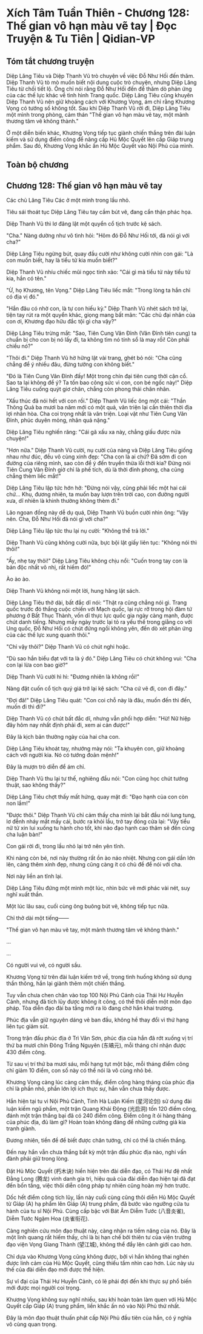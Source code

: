 # Xích Tâm Tuần Thiên - Chương 128: Thế gian vô hạn màu vẽ tay | Đọc Truyện & Tu Tiên | Qidian-VP



## Tóm tắt chương truyện

Diệp Lăng Tiêu và Diệp Thanh Vũ trò chuyện về việc Đỗ Như Hối đến thăm. Diệp Thanh Vũ tò mò muốn biết nội dung cuộc trò chuyện, nhưng Diệp Lăng Tiêu từ chối tiết lộ. Ông chỉ nói rằng Đỗ Như Hối đến để thăm dò phản ứng của các thế lực khác về tình hình Trang quốc. Diệp Lăng Tiêu cũng khuyên Diệp Thanh Vũ nên giữ khoảng cách với Khương Vọng, ám chỉ rằng Khương Vọng có tướng số không tốt. Sau khi Diệp Thanh Vũ rời đi, Diệp Lăng Tiêu một mình trong phòng, cảm thán "Thế gian vô hạn màu vẽ tay, một mảnh thương tâm vẽ không thành."

Ở một diễn biến khác, Khương Vọng tiếp tục giành chiến thắng trên đài luận kiếm và sử dụng điểm công để nâng cấp Hủ Mộc Quyết lên cấp Giáp trung phẩm. Sau đó, Khương Vọng khắc ấn Hủ Mộc Quyết vào Nội Phủ của mình.


## Toàn bộ chương

## Chương 128: Thế gian vô hạn màu vẽ tay

Các chủ Lăng Tiêu Các ở một mình trong lầu nhỏ.

Tiêu sái thoát tục Diệp Lăng Tiêu tay cầm bút vẽ, đang cẩn thận phác họa.

Diệp Thanh Vũ thì lơ đãng lật một quyển cổ tịch trước kệ sách.

"Cha." Nàng dường như vô tình hỏi: "Hôm đó Đỗ Như Hối tới, đã nói gì với cha?"

Diệp Lăng Tiêu ngừng bút, quay đầu cười như không cười nhìn con gái: "Là con muốn biết, hay là tiểu tử kia muốn biết?"

Diệp Thanh Vũ nhíu chiếc mũi ngọc tinh xảo: "Cái gì mà tiểu tử này tiểu tử kia, hắn có tên."

"Ừ, họ Khương, tên Vọng." Diệp Lăng Tiêu liếc mắt: "Trong lòng ta hắn chỉ có địa vị đó."

"Hắn đâu có nhờ con, là tự con hiếu kỳ." Diệp Thanh Vũ nhét sách trở lại, tiện tay rút ra một quyển khác, giọng mang bất mãn: "Các chủ đại nhân của con ơi, Khương đạo hữu đắc tội gì cha vậy?"

Diệp Lăng Tiêu trừng mắt: "Sao, Tiên Cung Vân Đỉnh (Vân Đỉnh tiên cung) ta chuẩn bị cho con bị nó lấy đi, ta không tìm nó tính sổ là may rồi! Còn phải chiều nó?"

"Thôi đi." Diệp Thanh Vũ hờ hững lật vài trang, ghét bỏ nói: "Cha cũng chẳng để ý nhiều đâu, đừng tưởng con không biết."

"Đó là Tiên Cung Vân Đỉnh đấy! Một trong chín đại tiên cung thời cận cổ. Sao ta lại không để ý? Ta tốn bao công sức vì con, con bé ngốc này!" Diệp Lăng Tiêu cuống quýt giơ chân, chẳng còn phong thái chân nhân.

"Xấu thúc đã nói hết với con rồi." Diệp Thanh Vũ liếc ông một cái: "Thần Thông Quả ba mươi ba năm mới có một quả, vân triện lại cần thiên thời địa lợi nhân hòa. Cha coi trọng nhất là vân triện. Loại vật như Tiên Cung Vân Đỉnh, phúc duyên mỏng, nhân quả nặng."

Diệp Lăng Tiêu nghiến răng: "Cái gã xấu xa này, chẳng giấu được nửa chuyện!"

"Hơn nữa." Diệp Thanh Vũ cười, nụ cười của nàng và Diệp Lăng Tiêu giống nhau như đúc, đều vô cùng xinh đẹp: "Cha con là ai chứ? Đã sớm đi con đường của riêng mình, sao còn để ý đến truyền thừa lỗi thời kia? Đừng nói Tiên Cung Vân Đỉnh giờ chỉ là phế tích, dù là thời đỉnh phong, cha cũng chẳng thèm liếc mắt!"

Diệp Lăng Tiêu lập tức hớn hở: "Đừng nói vậy, cũng phải liếc một hai cái chứ... Khụ, đương nhiên, ta muốn bay lượn trên trời cao, con đường người xưa, dĩ nhiên là khinh thường không thèm đi."

Lão ngoan đồng này dễ dụ quá, Diệp Thanh Vũ buồn cười nhìn ông: "Vậy nên. Cha, Đỗ Như Hối đã nói gì với cha?"

Diệp Lăng Tiêu lập tức thu lại nụ cười: "Không thể trả lời."

Diệp Thanh Vũ cũng không cười nữa, bực bội lật giấy liên tục: "Không nói thì thôi!"

"Ấy, nhẹ tay thôi!" Diệp Lăng Tiêu không chịu nổi: "Cuốn trong tay con là bản độc nhất vô nhị, rất hiếm đó!"

Ào ào ào.

Diệp Thanh Vũ không nói một lời, hung hăng lật sách.

Diệp Lăng Tiêu thở dài, bất đắc dĩ nói: "Thật ra cũng chẳng nói gì. Trang quốc trước đó thắng cuộc chiến với Mạch quốc, lại rực rỡ trong hội đàm tứ phương ở Bất Thục Thành, vốn dĩ thực lực quốc gia ngày càng mạnh, được chút danh tiếng. Nhưng mấy ngày trước lại tỏ ra yếu thế trong giằng co với Ung quốc, Đỗ Như Hối có chút đứng ngồi không yên, đến dò xét phản ứng của các thế lực xung quanh thôi."

"Chỉ vậy thôi?" Diệp Thanh Vũ có chút nghi hoặc.

"Dù sao hắn biểu đạt với ta là ý đó." Diệp Lăng Tiêu có chút không vui: "Cha con lại lừa con bao giờ?"

Diệp Thanh Vũ cười hì hì: "Đương nhiên là không rồi!"

Nàng đặt cuốn cổ tịch quý giá trở lại kệ sách: "Cha cứ vẽ đi, con đi đây."

"Đợi đã!" Diệp Lăng Tiêu quát: "Con coi chỗ này là đâu, muốn đến thì đến, muốn đi thì đi?"

Diệp Thanh Vũ có chút bất đắc dĩ, nhưng vẫn phối hợp diễn: "Hừ! Nữ hiệp đây hôm nay nhất định phải đi, xem ai cản được!"

Đây là kịch bản thường ngày của hai cha con.

Diệp Lăng Tiêu khoát tay, nhướng mày nói: "Ta khuyên con, giữ khoảng cách với người kia. Nó có tướng đoản mệnh!"

Đây là mượn trò diễn để ám chỉ.

Diệp Thanh Vũ thu lại tư thế, nghiêng đầu nói: "Con cũng học chút tướng thuật, sao không thấy?"

Diệp Lăng Tiêu chợt thấy mất hứng, quay mặt đi: "Đạo hạnh của con còn non lắm!"

"Được thôi." Diệp Thanh Vũ chỉ cảm thấy cha mình lại bắt đầu nói lung tung, lơ đễnh nháy mắt mấy cái, bước ra khỏi lầu, trở tay đóng cửa lại: "Vậy tiểu nữ tử xin lui xuống tu hành cho tốt, khi nào đạo hạnh cao thâm sẽ đến cùng cha luận bàn!"

Con gái rời đi, trong lầu nhỏ lại trở nên yên tĩnh.

Khi nàng còn bé, nơi này thường rất ồn ào náo nhiệt. Nhưng con gái dần lớn lên, càng thêm xinh đẹp, nhưng cũng càng ít có chủ đề để nói với cha.

Nơi này liền an tĩnh lại.

Diệp Lăng Tiêu đứng một mình một lúc, nhìn bức vẽ mới phác vài nét, suy nghĩ xuất thần.

Một lúc lâu sau, cuối cùng ông buông bút vẽ, không tiếp tục nữa.

Chỉ thở dài một tiếng——

"Thế gian vô hạn màu vẽ tay, một mảnh thương tâm vẽ không thành."

...

...

Có người vui vẻ, có người sầu.

Khương Vọng từ trên đài luận kiếm trở về, trong tình huống không sử dụng thần thông, hắn lại giành thêm một chiến thắng.

Tuy vẫn chưa chen chân vào top 100 Nội Phủ Cảnh của Thái Hư Huyễn Cảnh, nhưng đã tích lũy được không ít công, có thể thôi diễn một môn đạo pháp. Tòa diễn đạo đài ba tầng mới ra lò đang chờ hắn khai trương.

Phúc địa vẫn giữ nguyên dáng vẻ ban đầu, không hề thay đổi vì thứ hạng liên tục giảm sút.

Trong trận đấu phúc địa ở Trì Vân Sơn, phúc địa của hắn đã rớt xuống vị trí thứ ba mươi chín Đông Trắng Nguyên (东皜元), mỗi tháng chỉ nhận được 430 điểm công.

Từ sau vị trí thứ ba mươi sáu, mỗi hạng tụt một bậc, mỗi tháng điểm công chỉ giảm 10 điểm, con số này có thể nói là vô cùng nhỏ bé.

Khương Vọng càng lúc càng cảm thấy, điểm công hàng tháng của phúc địa chỉ là phần nhỏ, phần lớn lợi ích thực sự, hắn vẫn chưa thấy được.

Hắn hiện tại tu vi Nội Phủ Cảnh, Tinh Hà Luận Kiếm (星河论剑) sử dụng đài luận kiếm ngũ phẩm, một trận Quang Khải Động (光启洞) tốn 120 điểm công, đánh một trận thắng bại đã có 240 điểm công. Điểm công ít ỏi hàng tháng của phúc địa, đủ làm gì? Hoàn toàn không đáng để những cường giả kia tranh giành.

Đương nhiên, tiền đề để biết được chân tướng, chỉ có thể là chiến thắng.

Đến nay hắn vẫn chưa thắng bất kỳ một trận đấu phúc địa nào, nghi vấn đành phải giữ trong lòng.

Đặt Hủ Mộc Quyết (朽木诀) hiển hiện trên đài diễn đạo, có Thái Hư đệ nhất Đằng Long (腾龙) vinh danh gia trì, hiệu quả của đài diễn đạo hiện tại đã đạt đến bốn tầng, việc thôi diễn công pháp tự nhiên cũng hoàn mỹ hơn trước.

Dốc hết điểm công tích lũy, lần này cuối cùng cũng thôi diễn Hủ Mộc Quyết từ Giáp (A) hạ phẩm lên Giáp (A) trung phẩm, đã bước vào ngưỡng cửa tu hành của tu sĩ Nội Phủ. Cùng cấp bậc với Bát Âm Diễm Tước (八音炎雀), Diễm Tước Ngậm Hoa (炎雀衔花).

Càng nghiên cứu môn đạo thuật này, càng nhận ra tiềm năng của nó. Đây là một linh quang rất hiếm thấy, chỉ là bị hạn chế bởi thiên tư của viện trưởng đạo viện Vọng Giang Thành (望江城), không thể đẩy lên cảnh giới cao hơn.

Chỉ dựa vào Khương Vọng cũng không được, bởi vì hắn không thai nghén được linh cảm của Hủ Mộc Quyết, cũng thiếu tầm nhìn cao hơn. Lúc này ưu thế của đài diễn đạo mới được thể hiện.

Sự vĩ đại của Thái Hư Huyễn Cảnh, có lẽ phải đợi đến khi thực sự phổ biến mới được mọi người coi trọng.

Khương Vọng không suy nghĩ nhiều, sau khi hoàn toàn làm quen với Hủ Mộc Quyết cấp Giáp (A) trung phẩm, liền khắc ấn nó vào Nội Phủ thứ nhất.

Đây là môn đạo thuật thuấn phát cấp Nội Phủ đầu tiên của hắn, có ý nghĩa vô cùng quan trọng.